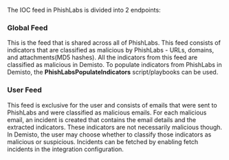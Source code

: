 The IOC feed in PhishLabs is divided into 2 endpoints:
### Global Feed
This is the feed that is shared across all of PhishLabs.
This feed consists of indicators that are classified as malicious by PhishLabs - 
URLs, domains, and attachments(MD5 hashes). All the indicators from this feed are classified as malicious in Demisto.
To populate indicators from PhishLabs in Demisto, the **PhishLabsPopulateIndicators** script/playbooks can be used.

### User Feed
This feed is exclusive for the user and consists of emails that were sent to PhishLabs and were classified as malicious emails. For each malicious email, an incident is created that contains the email details and the extracted indicators. These indicators are not necessarily malicious though. In Demisto,
the user may choose whether to classify those indicators as malicious or suspicious. Incidents can be fetched by enabling fetch incidents in the integration configuration.